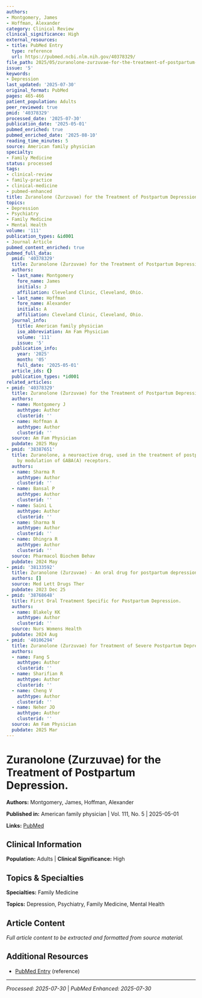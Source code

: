 ```yaml
---
authors:
- Montgomery, James
- Hoffman, Alexander
category: Clinical Review
clinical_significance: High
external_resources:
- title: PubMed Entry
  type: reference
  url: https://pubmed.ncbi.nlm.nih.gov/40378329/
file_path: 2025/05/zuranolone-zurzuvae-for-the-treatment-of-postpartum-depressi.md
issue: '5'
keywords:
- Depression
last_updated: '2025-07-30'
original_format: PubMed
pages: 465-466
patient_population: Adults
peer_reviewed: true
pmid: '40378329'
processed_date: '2025-07-30'
publication_date: '2025-05-01'
pubmed_enriched: true
pubmed_enriched_date: '2025-08-10'
reading_time_minutes: 5
source: American family physician
specialty:
- Family Medicine
status: processed
tags:
- clinical-review
- family-practice
- clinical-medicine
- pubmed-enhanced
title: Zuranolone (Zurzuvae) for the Treatment of Postpartum Depression.
topics:
- Depression
- Psychiatry
- Family Medicine
- Mental Health
volume: '111'
publication_types: &id001
- Journal Article
pubmed_content_enriched: true
pubmed_full_data:
  pmid: '40378329'
  title: Zuranolone (Zurzuvae) for the Treatment of Postpartum Depression.
  authors:
  - last_name: Montgomery
    fore_name: James
    initials: J
    affiliation: Cleveland Clinic, Cleveland, Ohio.
  - last_name: Hoffman
    fore_name: Alexander
    initials: A
    affiliation: Cleveland Clinic, Cleveland, Ohio.
  journal_info:
    title: American family physician
    iso_abbreviation: Am Fam Physician
    volume: '111'
    issue: '5'
  publication_info:
    year: '2025'
    month: '05'
    full_date: '2025-05-01'
  article_ids: {}
  publication_types: *id001
related_articles:
- pmid: '40378329'
  title: Zuranolone (Zurzuvae) for the Treatment of Postpartum Depression.
  authors:
  - name: Montgomery J
    authtype: Author
    clusterid: ''
  - name: Hoffman A
    authtype: Author
    clusterid: ''
  source: Am Fam Physician
  pubdate: 2025 May
- pmid: '38387651'
  title: Zuranolone, a neuroactive drug, used in the treatment of postpartum depression
    by modulation of GABA(A) receptors.
  authors:
  - name: Sharma R
    authtype: Author
    clusterid: ''
  - name: Bansal P
    authtype: Author
    clusterid: ''
  - name: Saini L
    authtype: Author
    clusterid: ''
  - name: Sharma N
    authtype: Author
    clusterid: ''
  - name: Dhingra R
    authtype: Author
    clusterid: ''
  source: Pharmacol Biochem Behav
  pubdate: 2024 May
- pmid: '38133592'
  title: Zuranolone (Zurzuvae) - An oral drug for postpartum depression.
  authors: []
  source: Med Lett Drugs Ther
  pubdate: 2023 Dec 25
- pmid: '38768648'
  title: First Oral Treatment Specific for Postpartum Depression.
  authors:
  - name: Blakely KK
    authtype: Author
    clusterid: ''
  source: Nurs Womens Health
  pubdate: 2024 Aug
- pmid: '40106294'
  title: Zuranolone (Zurzuvae) for Treatment of Severe Postpartum Depression in Adults.
  authors:
  - name: Fang S
    authtype: Author
    clusterid: ''
  - name: Sharifian R
    authtype: Author
    clusterid: ''
  - name: Cheng V
    authtype: Author
    clusterid: ''
  - name: Neher JO
    authtype: Author
    clusterid: ''
  source: Am Fam Physician
  pubdate: 2025 Mar
---
```


# Zuranolone (Zurzuvae) for the Treatment of Postpartum Depression.

**Authors:** Montgomery, James, Hoffman, Alexander

**Published in:** American family physician | Vol. 111, No. 5 | 2025-05-01

**Links:** [PubMed](https://pubmed.ncbi.nlm.nih.gov/40378329/)

## Clinical Information

**Population:** Adults | **Clinical Significance:** High

## Topics & Specialties

**Specialties:** Family Medicine

**Topics:** Depression, Psychiatry, Family Medicine, Mental Health

## Article Content

*Full article content to be extracted and formatted from source material.*

## Additional Resources

- [PubMed Entry](https://pubmed.ncbi.nlm.nih.gov/40378329/) (reference)

---

*Processed: 2025-07-30* | *PubMed Enhanced: 2025-07-30*
